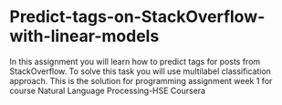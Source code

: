 # Predict-tags-on-StackOverflow-with-linear-models
In this assignment you will learn how to predict tags for posts from StackOverflow. To solve this task you will use multilabel classification approach.
This is the solution for programming assignment week 1 for course Natural Language Processing-HSE Coursera
